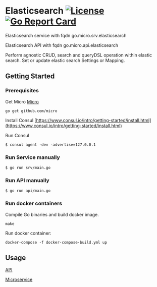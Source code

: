 # Elasticsearch [![License](https://img.shields.io/:license-apache-blue.svg)](https://opensource.org/licenses/Apache-2.0) [![Go Report Card](https://goreportcard.com/badge/Rakanixu/elasticsearch)](https://goreportcard.com/report/github.com/Rakanixu/elasticsearch)

Elasticsearch service with fqdn go.micro.srv.elasticsearch

Elasticsearch API with fqdn go.micro.api.elasticsearch


Perform agnostic CRUD, search and queryDSL operation within elastic search.
Set or update elastic search Settings or Mapping.

## Getting Started

### Prerequisites
Get Micro
[Micro](https://github.com/micro)
```
go get github.com/micro
```

Install Consul
[https://www.consul.io/intro/getting-started/install.html](https://www.consul.io/intro/getting-started/install.html)

Run Consul
```
$ consul agent -dev -advertise=127.0.0.1
```

### Run Service manually

```
$ go run srv/main.go
```

### Run API manually

```
$ go run api/main.go
```


### Run docker containers
Compile Go binaries and build docker image. 
```
make 
```

Run docker container:
```
docker-compose -f docker-compose-build.yml up
```


## Usage
[API](https://github.com/Rakanixu/elasticsearch/tree/master/api)

[Microservice](https://github.com/Rakanixu/elasticsearch/tree/master/srv)
